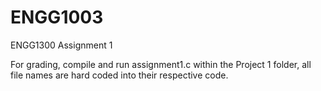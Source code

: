 # ENGG1003
ENGG1300 Assignment 1

For grading, compile and run assignment1.c within the Project 1 folder, all file names are hard coded into their respective code. 
